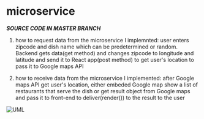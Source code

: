 # microservice


*********SOURCE CODE IN MASTER BRANCH*********







1. how to request data from the microservice I implemnted:
user enters zipcode and dish name which can be predetermined or random. 
Backend gets data(get method) and changes zipcode to longitude and latitude and send it to
React app(post method) to get user's location to pass it to Google maps API




2. how to receive data from the microservice I implemented:
 after Google maps API get user's location, either embeded Google map show a list of restaurants that serve the dish 
or get result object from Google maps and pass it to front-end to deliver(render()) to the
result to the user



![UML](https://user-images.githubusercontent.com/67178046/198925445-b3bd1c2d-4c1d-4d0e-86cf-a8622bce0a5c.png)
